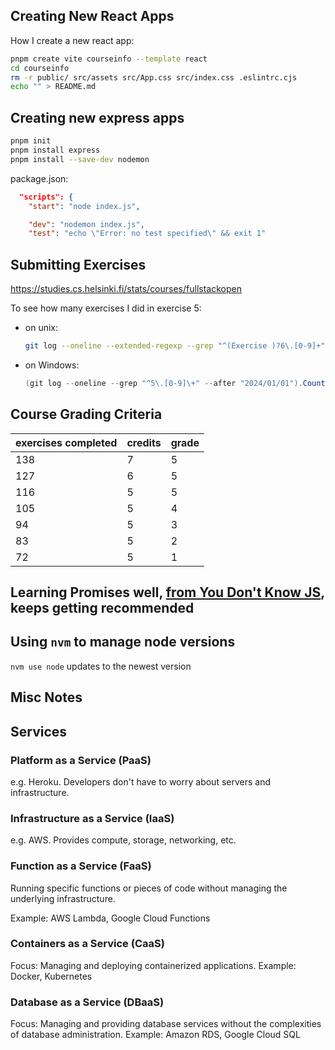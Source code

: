 ## Creating New React Apps

How I create a new react app:

```bash
pnpm create vite courseinfo --template react
cd courseinfo
rm -r public/ src/assets src/App.css src/index.css .eslintrc.cjs
echo "" > README.md
```

## Creating new express apps

```bash
pnpm init
pnpm install express
pnpm install --save-dev nodemon
```

package.json:

```json
  "scripts": {
    "start": "node index.js",

    "dev": "nodemon index.js",
    "test": "echo \"Error: no test specified\" && exit 1"
```

## Submitting Exercises

https://studies.cs.helsinki.fi/stats/courses/fullstackopen

To see how many exercises I did in exercise 5:

- on unix:
  ```sh
  git log --oneline --extended-regexp --grep "^(Exercise )?6\.[0-9]+" --after "2024/01/01" | wc -l
  ```


- on Windows:
  ```powershell
  (git log --oneline --grep "^5\.[0-9]\+" --after "2024/01/01").Count
  ```

## Course Grading Criteria

exercises completed |	credits |	grade
--- | --- | ---
138 |	7 |	5
127 |	6 |	5
116 |	5 |	5
105 |	5 |	4
94 |	5 |	3
83 |	5 |	2
72 |	5 |	1


## Learning Promises well, [from You Don't Know JS](https://github.com/getify/You-Dont-Know-JS/blob/1st-ed/async%20%26%20performance/ch3.md), keeps getting recommended

## Using `nvm` to manage node versions

`nvm use node` updates to the newest version

## Misc Notes

## Services

### Platform as a Service (PaaS)

e.g. Heroku. Developers don't have to worry about servers and infrastructure.

### Infrastructure as a Service (IaaS)

e.g. AWS. Provides compute, storage, networking, etc.

### Function as a Service (FaaS)

Running specific functions or pieces of code without managing the underlying infrastructure.

Example: AWS Lambda, Google Cloud Functions

### Containers as a Service (CaaS)

Focus: Managing and deploying containerized applications.
Example: Docker, Kubernetes

### Database as a Service (DBaaS)

Focus: Managing and providing database services without the complexities of database administration.
Example: Amazon RDS, Google Cloud SQL

